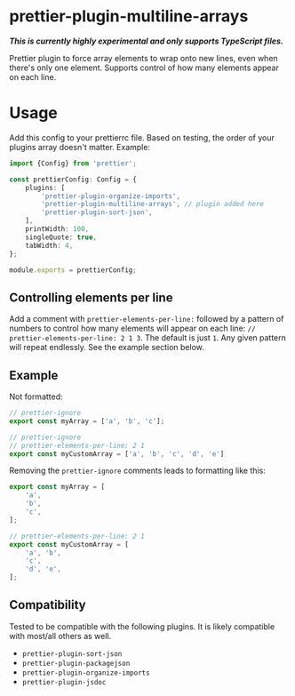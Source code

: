 # prettier-plugin-multiline-arrays

_**This is currently highly experimental and only supports TypeScript files.**_

Prettier plugin to force array elements to wrap onto new lines, even when there's only one element. Supports control of how many elements appear on each line.

# Usage

Add this config to your prettierrc file. Based on testing, the order of your plugins array doesn't matter. Example:

<!-- example-link: src/readme-examples/prettier-options.ts -->

```TypeScript
import {Config} from 'prettier';

const prettierConfig: Config = {
    plugins: [
        'prettier-plugin-organize-imports',
        'prettier-plugin-multiline-arrays', // plugin added here
        'prettier-plugin-sort-json',
    ],
    printWidth: 100,
    singleQuote: true,
    tabWidth: 4,
};

module.exports = prettierConfig;
```

## Controlling elements per line

Add a comment with `prettier-elements-per-line:` followed by a pattern of numbers to control how many elements will appear on each line: `// prettier-elements-per-line: 2 1 3`. The default is just `1`. Any given pattern will repeat endlessly. See the example section below.

## Example

Not formatted:

<!-- example-link: src/readme-examples/not-formatted.ts -->

```TypeScript
// prettier-ignore
export const myArray = ['a', 'b', 'c'];

// prettier-ignore
// prettier-elements-per-line: 2 1
export const myCustomArray = ['a', 'b', 'c', 'd', 'e']
```

Removing the `prettier-ignore` comments leads to formatting like this:

<!-- example-link: src/readme-examples/formatted.ts -->

```TypeScript
export const myArray = [
    'a',
    'b',
    'c',
];

// prettier-elements-per-line: 2 1
export const myCustomArray = [
    'a', 'b',
    'c',
    'd', 'e',
];
```

## Compatibility

Tested to be compatible with the following plugins. It is likely compatible with most/all others as well.

-   `prettier-plugin-sort-json`
-   `prettier-plugin-packagejson`
-   `prettier-plugin-organize-imports`
-   `prettier-plugin-jsdoc`
